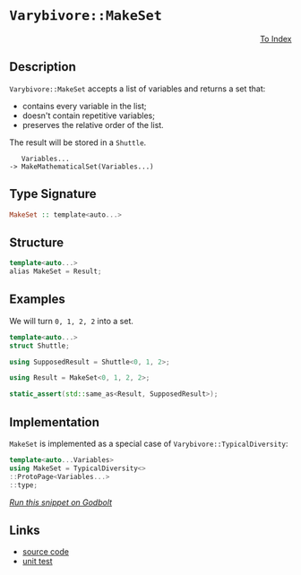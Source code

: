 <!-- Copyright 2024 Feng Mofan
SPDX-License-Identifier: Apache-2.0 -->

# `Varybivore::MakeSet`

<p style='text-align: right;'><a href="../../../facilities/metafunctions.md#varybivore-make-set">To Index</a></p>

## Description

`Varybivore::MakeSet` accepts a list of variables and returns a set that:

- contains every variable in the list;
- doesn't contain repetitive variables;
- preserves the relative order of the list.

The result will be stored in a `Shuttle`.

<pre><code>   Variables...
-> MakeMathematicalSet(Variables...)</code></pre>

## Type Signature

```Haskell
MakeSet :: template<auto...>
```

## Structure

```C++
template<auto...>
alias MakeSet = Result;
```

## Examples

We will turn `0, 1, 2, 2` into a set.

```C++
template<auto...>
struct Shuttle;

using SupposedResult = Shuttle<0, 1, 2>;

using Result = MakeSet<0, 1, 2, 2>;

static_assert(std::same_as<Result, SupposedResult>);
```

## Implementation

`MakeSet` is implemented as a special case of `Varybivore::TypicalDiversity`:

```C++
template<auto...Variables>
using MakeSet = TypicalDiversity<>
::ProtoPage<Variables...>
::type;
```

[*Run this snippet on Godbolt*](https://godbolt.org/#z:OYLghAFBqd5QCxAYwPYBMCmBRdBLAF1QCcAaPECAMzwBtMA7AQwFtMQByARg9KtQYEAysib0QXACx8BBAKoBnTAAUAHpwAMvAFYTStJg1DIApACYAQuYukl9ZATwDKjdAGFUtAK4sGIAKwAzKSuADJ4DJgAcj4ARpjEAQCcpAAOqAqETgwe3r4BwemZjgLhkTEs8Yn%2BKXaYDtlCBEzEBLk%2BfkG2mPYlDE0tBGXRcQnJts2t7fldCpNDESOVYzUAlLaoXsTI7BzmgRHI3lgA1CaBbl6OtIQAnufYJhoAgk/PBJgsqQYf525MV1QJwAai08ExYvQHm85sQvA4TgBZASoIgMe4vEwAdgsJzmTEcyBOaAYc0wqlSxBOAKIJwAbmIvJgzjjQcRwZDMNiACLnXE8vlvN4fL4/LkXGmoAB0MuhL1h8IIJyECCuBChgSsmJeIu%2BBPF/0BMqlAElSal6h90GyOfQFHLngqEQAVW6pPCiWjcvB0hLFW4gE6pLyQj1IlFo%2B4XM0KC0OTDWsEQu0PY1CnFvAD0mZOACV6ltMr6Tv8lCA3idKyddWK/pKTjG444jDbk5hSNSjTL83NW5z7YFHi8q3iCHCEcpiKjUMomMAucOq9itc8RyOvJkjNW3czztzR%2BgQCgBPg%2BmIK2vK38L5eR3NDyA8AoAPqxJhKZ%2BoKh/ZEMafov5G0tCJgD7DVsA7V13U9b1fWIf0HiPBlvHbM5F1vKsoI9MRYL9O4OxvDCTiwmCfTwggozcID40Tdk2wUY0O2o5tQKTTkHQwxCQAoi0jxrfUTknadZ3nP4ewIMDMAY2VBz4ndBXQlleU1IUXmzE4LHfZlS3YQj%2BN%2BCVAQbc1gJbNjwMIp0lSEogRINZiQMkjilwzRT103YBtwtM5An3e8jxJU9snPNylwuQiMP8x8XzfD8vx/CMBEohyzLo9jB0gt1sK9Mj4LuLjkKZAjQsvFU1Q1KiTJoyTpKlB5itXIjKzKgh1XsqqrRqxjjNjUzWLSiySp87A5ItBTGqvLFlJXPTPj1AzDSIY0aucysNxAwS513XzBKnWytr%2BLqZMeFTMSm8bhTm2tDKWmUVsHN51q3REmAAa0wIRMCVPdiKy0i4IQ8KHpeI8bJnA6LiOurgeeUbxRmtSACpkZR1HMyzFHnWwIRnRR9GkdRwn8deTEzAOBgji8U4/iuOh8phy7RX1Osu2hodHTHRVlVVVqNQR54ns8oQvFSIoEx7LxaG%2BnaWrav4NA7LgOzMaFTpJgWPLzKTJel/cXvez6CHlxXleV1X%2BfxQln3fJRWggKKFFYTBrYHNwJaljthdFjJxe1qWHlWPkOHWWhOH8Xg/A4LRSFQTg3Gsaw8U2bZdzJnhSAITRg/WV6AjMKUsTMSQAA5i/8DQkn8MwNAANmL4JQ44SReBYCQNAVyPo9jjheAUEAFczqPg9IOBYBgRAQE2AhgwIchKDQL46ASKInc4VRi5rgBaGvJBOYBkCJKQpTMXgE0IEg8EPJX%2BEEEQxHYKQZEERQVHUIfSF0JWAHdiCYVJOB4CHMOEcs4x04AAeSuDPE4X4Tjry3jvPeB8ThHzMCcCAHhF70CpPsLgqxeCDy0OsCASAF7umwXPCAZCl6JGAFIMwfA6AfHgpQWIoDYgRBaAGbgvAOHMGILccBsRtCWgAbwBebBBDgIYLQbh0csCxC8MAf4tBaB9x4aQLALBDDAHEO/fAxBgK%2BnUdHckBYPhiPIIIHooCbixF/gIjwWBQFjjwK3DRcFYg%2B25J8HRNwjBZ3WFQAwwAFDAjwJgL%2B4CLSR3TjfYQnoH7SHiS/NQoDP76B0SgBOlh9B4FiH3SA6xUCpD6Ooze949ymEsNYauvBUBwXZFgQpEB1h1AaM4CArhph%2BCVmERYFQqh6CKFkAQPThkZFGQwYYgyxhK3aX0AYUxPAdD0Asxo8wZmjESPM%2BY4zdmDC2csHZbTk47AkEAjg4dSCd3qZwOBG9t6733ofSQx90G4HPjgtO%2BCM6BPWAgTATAsCJFaaQXOkhAhSiSIELEkgNCSCLjXdu/ga4pEbs3UgrdAhcClDXLgdckjFwJf4SQXAaiBBrjc0B3de79z%2BUPYh48SGTygVcSh1DsErzYJwFoLA6RYk3kwYkBgtxcCSFKXFpjTwXyvk/BJ98JDJNkKkt%2B0ddAMJ/n/MRlzrm3LARwSB08rgwKoNSYg/LBXCqODolBEqpXoMweQhIZwyZmF%2BYQ4eLLOUJA5agLBYw%2BUCs3jaow4quAKxoFLP0rD2GcIEZYvhXChEiIcJYiRjACDSNkaAhRSiVFqMsVovxux5F4EMQ0YxoCzHICuLsdOEQPiN2jnYhxtwnGloIeydx6dPHeN8UYfxoBGV8BCWEiJUSYmWPiXfcQj8UlKDSe/DVmSAnVKsLkuxLTimlOyOUypvl121K7o0y%2BUl4BtJ6MBTp3SVn5D6QwdARyhlKxGX0fZaRJl9GfXM7ovQNmDA/esgQSyFjlG2WsvZd7ekTEOQMiDeCNhbHOYhxueqaX3KDVakVtrxWSqlBoD5Mrvk4o9f80ggLgVjDBRiluIBAgSoRViGoWIsSBERZIHeSt9W0tsPSz1TL4AsqnjPP1AbiDct2HyxBLAFB0iJHSPDYo5in2I5fPQM7ElKvlaq9J9HSBav/jw3VID37dyNdA2B0nd6yfk/SJT%2Bo5iOv9c6kjgQyMju9S5mhYnXMgHk6LZ8imkjPmUwQa2Fqd6MOjSwiAbD35JoTRoxLgjhGiI0RmqRMi5G8DzcosQhaNHFsHZ2zR5ajHnvfjWutljG02Pfq2rhHaXHdssX2pQPjtGDpAoE0dc5x2ROiYwadshZ1JJ04utVOh9OiuMDkmwW6L0x13QIdRmZ/JHssHUmOp7mlLeA34Lpj6P39PA8ciZxRsgfrfdkH9Oy/3Xv6FBvIMGDugbu5BwD0HPutA%2B4hhQZyH4mepWZzDkWbNyYUw5j4TmICfKICRvBBDyOUZBZQS5mLW5mAlYEQI/hy5kvbrjrEdcQdd04HSge5GIVYmPsxrgUgkhMZhVwLE%2BhOCBFM%2BTnuDKiGXJPmTu5POBPrABtkEAkggA)

## Links

- [source code](../../../../conceptrodon/descend/descend/varybivore/make_set.hpp)
- [unit test](../../../../tests/unit/metafunctions/varybivore/make_set.test.hpp)
